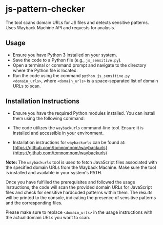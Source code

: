 # js-pattern-checker
The tool scans domain URLs for JS files and detects sensitive patterns. Uses Wayback Machine API and requests for analysis.


## Usage

- Ensure you have Python 3 installed on your system.
- Save the code to a Python file (e.g., `js_sensitive.py`).
- Open a terminal or command prompt and navigate to the directory where the Python file is located.
- Run the code using the command `python js_sensitive.py <domain_urls>`, where `<domain_urls>` is a space-separated list of domain URLs to scan.

## Installation Instructions

- Ensure you have the required Python modules installed. You can install them using the following command:



- The code utilizes the `waybackurls` command-line tool. Ensure it is installed and accessible in your environment.
- Installation instructions for `waybackurls` can be found at: [https://github.com/tomnomnom/waybackurls](https://github.com/tomnomnom/waybackurls)

**Note:** The `waybackurls` tool is used to fetch JavaScript files associated with the specified domain URLs from the Wayback Machine. Make sure the tool is installed and available in your system's PATH.

Once you have fulfilled the prerequisites and followed the usage instructions, the code will scan the provided domain URLs for JavaScript files and check for sensitive hardcoded patterns within them. The results will be printed to the console, indicating the presence of sensitive patterns and the corresponding files.

Please make sure to replace `<domain_urls>` in the usage instructions with the actual domain URLs you want to scan.


